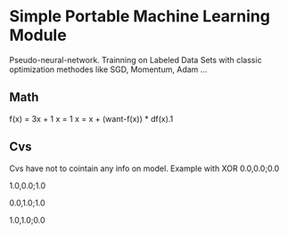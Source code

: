 #	Simple Portable Machine Learning Module

Pseudo-neural-network.
Trainning on Labeled Data Sets with classic optimization
methodes like SGD, Momentum, Adam ...

##	Math

f(x) = 3x + 1
x = 1 
x = x + (want-f(x)) * df(x).1

##	Cvs
Cvs have not to cointain any info on model.
Example with XOR
0.0,0.0;0.0

1.0,0.0;1.0

0.0,1.0;1.0

1.0,1.0;0.0
